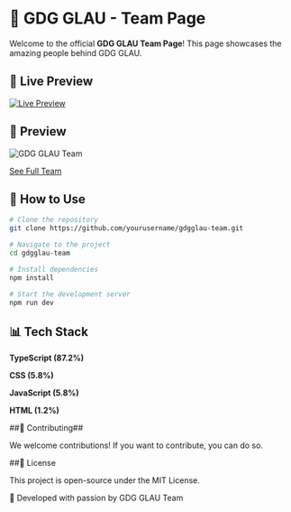 # 🚀 GDG GLAU - Team Page

Welcome to the official **GDG GLAU Team Page**! This page showcases the amazing people behind GDG GLAU.

## 🔗 Live Preview
[![Live Preview](https://img.shields.io/badge/Live%20Demo-Click%20Here-brightgreen)](https://gdgglau.co/team)

## 📸 Preview  
![GDG GLAU Team](https://blogger.googleusercontent.com/img/a/AVvXsEi-qyvioViMRPpwhVrnFRd4TrK2BF7rIhHfiRXaTjvjuVeY32NSEAsFtVutgno9LBUM_D37bVOUuIVBuieVboXCmdllu8wo8Xrs85ol6t0Aykd9-0KgSMeXBZS5FZnPv1CTXEj0gHWiuqbMM4-0qfmog_33U9bMG1M3M_Vx0fB8FpMOFf8bS-vVyo6su1Jv)  


[See Full Team](https://gdgglau.co/team)  

## 🚀 How to Use

```sh
# Clone the repository
git clone https://github.com/yourusername/gdgglau-team.git

# Navigate to the project
cd gdgglau-team

# Install dependencies
npm install

# Start the development server
npm run dev

```
## 📊 Tech Stack ##

**TypeScript (87.2%)**

**CSS (5.8%)**

**JavaScript (5.8%)**

**HTML (1.2%)**

##🤝 Contributing##

We welcome contributions! If you want to contribute, you can do so.

##📜 License

This project is open-source under the MIT License.

💙 Developed with passion by GDG GLAU Team
